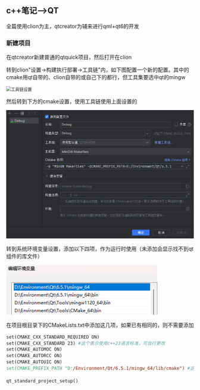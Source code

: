 ## c++笔记-->QT

全篇使用clion为主，qtcreator为辅来进行qml+qt6的开发

### 新建项目

在qtcreator新建普通的qtquick项目，然后打开在clion

转到clion"设置->构建执行部署->工具链"内，如下图配置一个新的配置。其中的cmake用qt自带的、clion自带的或自己下的都行，但工具集要选中qt的mingw

<img src="./picture/qt工具链设置.png #pic_center =100x100" alt="工具链设置" style="zoom: 80%;" />

然后转到下方的cmake设置，使用工具链使用上面设置的

<img src="./picture/qtcmake设置.png" alt="qtcmake设置" style="zoom:80%;" />

转到系统环境变量设置，添加以下四项，作为运行时使用（未添加会显示找不到qt组件的库文件）

<img src="./picture/qt系统环境变量.png" alt="qt系统环境变量" style="zoom:100%;" />

在项目根目录下的CMakeLists.txt中添加这几项，如果已有相同的，则不需要添加

```makefile
set(CMAKE_CXX_STANDARD_REQUIRED ON)
set(CMAKE_CXX_STANDARD 23) #这个表示使用c++23语言标准，可自行更改
set(CMAKE_AUTOMOC ON)
set(CMAKE_AUTORCC ON)
set(CMAKE_AUTOUIC ON)
set(CMAKE_PREFIX_PATH "D:/Environment/Qt/6.5.1/mingw_64/lib/cmake") #这个请改为自己的相应路径，作用是让cmake找到qt所有组件的.cmake文件，它们一般在lib/cmake路径下

qt_standard_project_setup()
```

